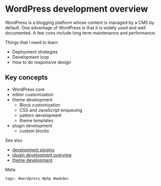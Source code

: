 # WordPress development overview

WordPress is a blogging platform whose content is managed by a CMS by default.
One advantage of WordPress is that it is widely used and well documented. A few
cons include long term maintenance and performance.

Things that I need to learn

- Deployment strategies
- Development loop
- How to do responsive design

## Key concepts

- WordPress core
- editor customization
- theme development
  - Block customization
  - CSS and JavaScript enqueuing
  - pattern development
  - theme templates
- plugin development
  - custom blocks

See also

- [development plugins](../149)
- [plugin development overview](../149)
- [theme development](../140)

Meta

    tags: #wordpress #php #webdev
